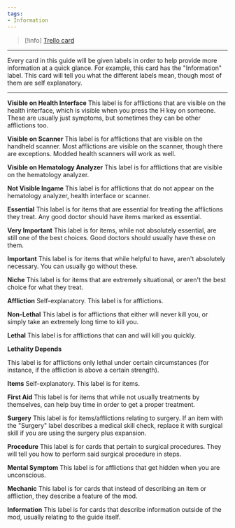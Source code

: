 ```yaml
---
tags:
- Information
---
```




> [!info] [Trello card](https://trello.com/c/G1Rz0EbX/110-how-labels-work)

---

Every card in this guide will be given labels in order to help provide more information at a quick glance. For example, this card has the "Information" label. This card will tell you what the different labels mean, though most of them are self explanatory.

---

**Visible on Health Interface**
This label is for afflictions that are visible on the health interface, which is visible when you press the H key on someone. These are usually just symptoms, but sometimes they can be other afflictions too.

**Visible on Scanner**
This label is for afflictions that are visible on the handheld scanner. Most afflictions are visible on the scanner, though there are exceptions. Modded health scanners will work as well.

**Visible on Hematology Analyzer**
This label is for afflictions that are visible on the hematology analyzer.

**Not Visible Ingame**
This label is for afflictions that do not appear on the hematology analyzer, health interface or scanner.

**Essential**
This label is for items that are essential for treating the afflictions they treat. Any good doctor should have items marked as essential.

**Very Important**
This label is for items, while not absolutely essential, are still one of the best choices. Good doctors should usually have these on them.

**Important**
This label is for items that while helpful to have, aren't absolutely necessary. You can usually go without these.

**Niche**
This label is for items that are extremely situational, or aren't the best choice for what they treat.

**Affliction**
Self-explanatory. This label is for afflictions.

**Non-Lethal**
This label is for afflictions that either will never kill you, or simply take an extremely long time to kill you.

**Lethal**
This label is for afflictions that can and will kill you quickly.

**Lethality Depends**

This label is for afflictions only lethal under certain circumstances (for instance, if the affliction is above a certain strength).

**Items**
Self-explanatory. This label is for items.

**First Aid**
This label is for items that while not usually treatments by themselves, can help buy time in order to get a proper treatment.

**Surgery**
This label is for items/afflictions relating to surgery. If an item with the "Surgery" label describes a medical skill check, replace it with surgical skill if you are using the surgery plus expansion.

**Procedure**
This label is for cards that pertain to surgical procedures. They will tell you how to perform said surgical procedure in steps.

**Mental Symptom**
This label is for afflictions that get hidden when you are unconscious.

**Mechanic**
This label is for cards that instead of describing an item or affliction, they describe a feature of the mod.

**Information**
This label is for cards that describe information outside of the mod, usually relating to the guide itself.